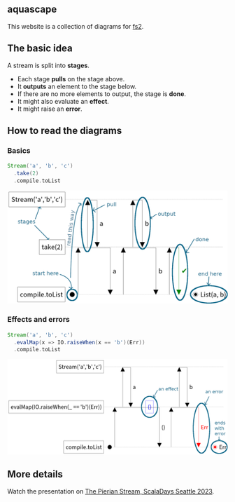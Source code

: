 ## aquascape

This website is a collection of diagrams for [fs2](https://github.com/typelevel/fs2).

## The basic idea

A stream is split into **stages**.

 - Each stage **pulls** on the stage above.
 - It **outputs** an element to the stage below.
 - If there are no more elements to output, the stage is **done**.
 - It might also evaluate an **effect**.
 - It might raise an **error**.

## How to read the diagrams

### Basics

```scala
Stream('a', 'b', 'c')
  .take(2)
  .compile.toList
```

![diagram](basic-example.png)

### Effects and errors

```scala
Stream('a', 'b', 'c')
  .evalMap(x => IO.raiseWhen(x == 'b')(Err))
  .compile.toList
```

![diagram](error-example.png)

## More details

Watch the presentation on [The Pierian Stream, ScalaDays Seattle 2023](https://www.youtube.com/watch?v=q85Wi_485Es).
